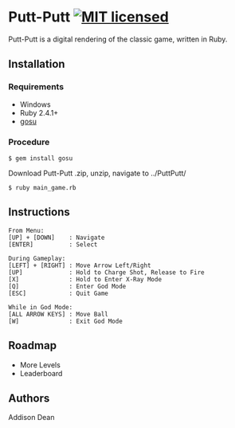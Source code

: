 # Putt-Putt [![MIT licensed](https://img.shields.io/badge/license-MIT-blue.svg)](https://github.com/AddisonDean/PuttPutt/blob/master/LICENSE)

Putt-Putt is a digital rendering of the classic game, written in Ruby.

## Installation

### Requirements
* Windows
* Ruby 2.4.1+
* [gosu](https://rubygems.org/gems/gosu/versions/0.10.8)

### Procedure
`$ gem install gosu`

Download Putt-Putt .zip, unzip, navigate to ../PuttPutt/

`$ ruby main_game.rb`


## Instructions

```
From Menu:
[UP] + [DOWN]    : Navigate
[ENTER]          : Select

During Gameplay:
[LEFT] + [RIGHT] : Move Arrow Left/Right
[UP]             : Hold to Charge Shot, Release to Fire
[X]              : Hold to Enter X-Ray Mode
[Q]              : Enter God Mode
[ESC]            : Quit Game

While in God Mode:
[ALL ARROW KEYS] : Move Ball
[W]              : Exit God Mode

```

## Roadmap
* More Levels
* Leaderboard

## Authors

Addison Dean